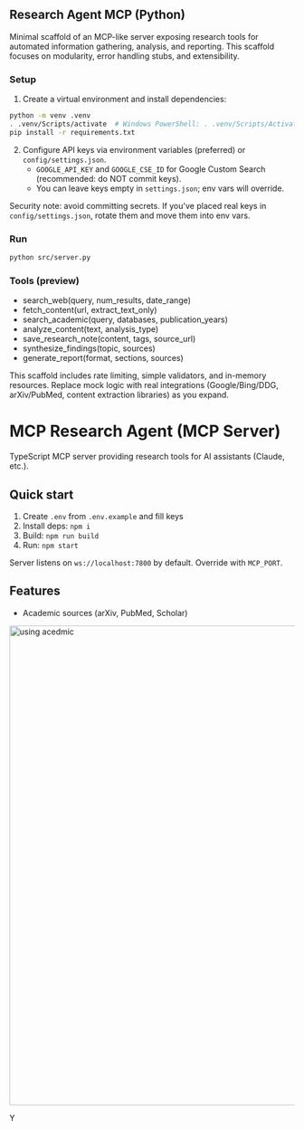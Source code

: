 ## Research Agent MCP (Python)

Minimal scaffold of an MCP-like server exposing research tools for automated information gathering, analysis, and reporting. This scaffold focuses on modularity, error handling stubs, and extensibility.

### Setup
1. Create a virtual environment and install dependencies:
```bash
python -m venv .venv
. .venv/Scripts/activate  # Windows PowerShell: . .venv/Scripts/Activate.ps1
pip install -r requirements.txt
```

2. Configure API keys via environment variables (preferred) or `config/settings.json`.
   - `GOOGLE_API_KEY` and `GOOGLE_CSE_ID` for Google Custom Search (recommended: do NOT commit keys).
   - You can leave keys empty in `settings.json`; env vars will override.

Security note: avoid committing secrets. If you've placed real keys in `config/settings.json`, rotate them and move them into env vars.

### Run
```bash 
python src/server.py
```

### Tools (preview)
- search_web(query, num_results, date_range)    
- fetch_content(url, extract_text_only)
- search_academic(query, databases, publication_years)
- analyze_content(text, analysis_type)
- save_research_note(content, tags, source_url)
- synthesize_findings(topic, sources)
- generate_report(format, sections, sources)

This scaffold includes rate limiting, simple validators, and in-memory resources. Replace mock logic with real integrations (Google/Bing/DDG, arXiv/PubMed, content extraction libraries) as you expand.

# MCP Research Agent (MCP Server)

TypeScript MCP server providing research tools for AI assistants (Claude, etc.).

## Quick start

1. Create `.env` from `.env.example` and fill keys
2. Install deps: `npm i`
3. Build: `npm run build`
4. Run: `npm start`

Server listens on `ws://localhost:7800` by default. Override with `MCP_PORT`.

## Features 
- Academic sources (arXiv, PubMed, Scholar)

<img width="1190" height="848" alt="using acedmic" src="https://github.com/user-attachments/assets/82af323e-0ea3-4591-aae8-a8bea083d438" />

Y
